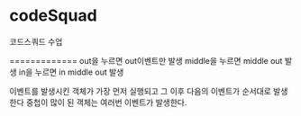 # codeSquad
코드스쿼드 수업


<div class="out">
  <div class="middle">
    <div class="inner"></div>
  </div>
</div>



=============
out을 누르면 out이벤트만 발생
middle을 누르면 middle out 발생
in을 누르면 in middle out 발생

이벤트를 발생시킨 객체가 가장 먼저 실행되고 그 이후 다음의 이벤트가 순서대로 발생한다
중첩이 많이 된 객체는 여러번 이벤트가 발생한다.
